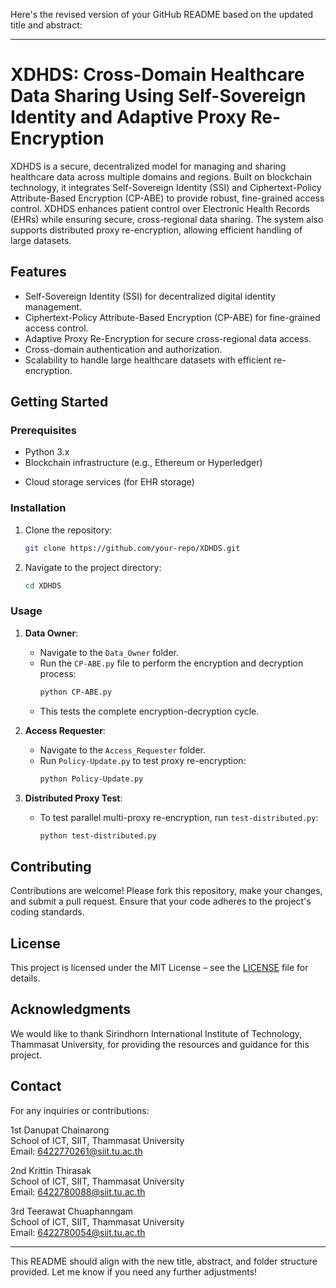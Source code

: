 Here's the revised version of your GitHub README based on the updated title and abstract:

---

# XDHDS: Cross-Domain Healthcare Data Sharing Using Self-Sovereign Identity and Adaptive Proxy Re-Encryption

XDHDS is a secure, decentralized model for managing and sharing healthcare data across multiple domains and regions. Built on blockchain technology, it integrates Self-Sovereign Identity (SSI) and Ciphertext-Policy Attribute-Based Encryption (CP-ABE) to provide robust, fine-grained access control. XDHDS enhances patient control over Electronic Health Records (EHRs) while ensuring secure, cross-regional data sharing. The system also supports distributed proxy re-encryption, allowing efficient handling of large datasets.

## Features

- Self-Sovereign Identity (SSI) for decentralized digital identity management.
- Ciphertext-Policy Attribute-Based Encryption (CP-ABE) for fine-grained access control.
- Adaptive Proxy Re-Encryption for secure cross-regional data access.
- Cross-domain authentication and authorization.
- Scalability to handle large healthcare datasets with efficient re-encryption.

## Getting Started

### Prerequisites

- Python 3.x
- Blockchain infrastructure (e.g., Ethereum or Hyperledger)
<!--- - Required Python libraries (install via `requirements.txt`) --->
- Cloud storage services (for EHR storage)

### Installation

1. Clone the repository:
   ```bash
   git clone https://github.com/your-repo/XDHDS.git
   ```
2. Navigate to the project directory:
   ```bash
   cd XDHDS
   ```
<!---3. Install dependencies:
   ```bash
   pip install -r requirements.txt
   ```--->

### Usage

1. **Data Owner**:
   - Navigate to the `Data_Owner` folder.
   - Run the `CP-ABE.py` file to perform the encryption and decryption process:
     ```bash
     python CP-ABE.py
     ```
   - This tests the complete encryption-decryption cycle.

2. **Access Requester**:
   - Navigate to the `Access_Requester` folder.
   - Run `Policy-Update.py` to test proxy re-encryption:
     ```bash
     python Policy-Update.py
     ```

3. **Distributed Proxy Test**:
   - To test parallel multi-proxy re-encryption, run `test-distributed.py`:
     ```bash
     python test-distributed.py
     ```

## Contributing

Contributions are welcome! Please fork this repository, make your changes, and submit a pull request. Ensure that your code adheres to the project's coding standards.

## License

This project is licensed under the MIT License – see the [LICENSE](LICENSE) file for details.

## Acknowledgments

We would like to thank Sirindhorn International Institute of Technology, Thammasat University, for providing the resources and guidance for this project.

## Contact

For any inquiries or contributions:

1st Danupat Chainarong  
School of ICT, SIIT, Thammasat University  
Email: 6422770261@siit.tu.ac.th  

2nd Krittin Thirasak  
School of ICT, SIIT, Thammasat University  
Email: 6422780088@siit.tu.ac.th  

3rd Teerawat Chuaphanngam  
School of ICT, SIIT, Thammasat University  
Email: 6422780054@siit.tu.ac.th

---

This README should align with the new title, abstract, and folder structure provided. Let me know if you need any further adjustments!
